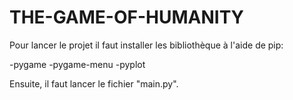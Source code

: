 # THE-GAME-OF-HUMANITY



Pour lancer le projet il faut installer les bibliothèque à l'aide de pip: 

-pygame 
-pygame-menu 
-pyplot

Ensuite, il faut lancer le fichier "main.py".
